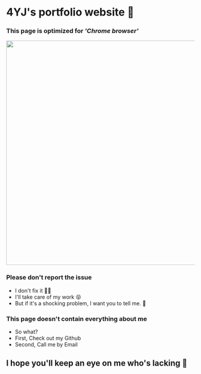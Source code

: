 # 4YJ's portfolio website 🚀

### This page is optimized for _'Chrome browser'_

<img src="https://user-images.githubusercontent.com/67637706/167251587-f1bf63a2-d03c-4fc6-8468-c6f2d3dc2e40.jpeg" width="1000px" height="600px">

### Please don't report the issue
- I don't fix it 🧑‍🔧
- I'll take care of my work 😝
- But if it's a shocking problem, I want you to tell me. 🙏
### This page doesn't contain everything about me
- So what?
- First, Check out my Github
- Second, Call me by Email

## I hope you'll keep an eye on me who's lacking 👀